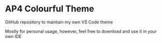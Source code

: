 # AP4 Colourful Theme

GitHub repository to maintain my own VS Code theme

Mostly for personal usage, however, feel free to download and use it in your own IDE
